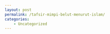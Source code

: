 ```yaml
---
layout: post
permalink: /tafsir-mimpi-belut-menurut-islam/
categories:
    - Uncategorized
---
```


